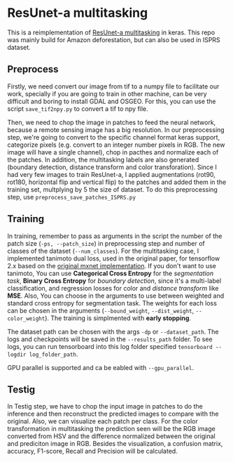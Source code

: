 # ResUnet-a multitasking

This is a reimplementation of [ResUnet-a multitasking](https://github.com/feevos/resuneta) in keras. This repo was mainly build for Amazon deforestation, but can also be used in ISPRS dataset.

## Preprocess

Firstly, we need convert our image from tif to a numpy file to facilitate our work, specially if you are going to train in other machine, can be very difficult and boring to install GDAL and OSGEO. For this, you can use the script `save_tif2npy.py` to convert a tif to npy file. 

Then, we need to chop the image in patches to feed the neural network, because a remote sensing image has a big resolution. In our preprocessing step, we're going to convert to the specific channel format keras support, categorize pixels (e.g. convert to an integer number pixels in RGB. The new image will have a single channel), chop in pacthes and normalize each of the patches. In addition, the multitasking labels are also generated (boundary detection, distance transform and color transforation). Since I had very few images to train ResUnet-a, I applied augmentations (rot90, rot180, horizontal flip and vertical flip) to the patches and added them in the training set, multplying by 5 the size of dataset. To do this preprocessing step, use `preprocess_save_patches_ISPRS.py`

## Training

In training, remember to pass as arguments in the script the number of the patch size (`-ps, --patch_size`) in preprocessing step and number of classes of the dataset (`--num_classes`). For the multitasking case, I implemented tanimoto dual loss, used in the original paper, for tensorflow 2.x based on the [original mxnet implementation](https://github.com/feevos/resuneta/blob/master/nn/loss/loss.py). If you don't want to use tanimoto, You can use **Categorical Cross Entropy** for the *segmentation task*, **Binary Cross Entropy** for *boundary detection*, since it's a multi-label classification, and regression losses for color and *distance transform* like **MSE**. Also, You can choose in the arguments to use between weighted and standard cross entropy for segmentation task. The weights for each loss can be chosen in the arguments (`--bound_weight`, `--dist_weight`, `--color_weight`). The training is simplmented with **early stopping**. 

The dataset path can be chosen with the args `-dp` or `--dataset_path`. The logs and checkpoints will be saved in the `--results_path` folder. To see logs, you can run tensorboard into this log folder specified `tensorboard --logdir log_folder_path`.

GPU parallel is supported and ca be eabled with `--gpu_parallel`.

## Testig

In Testig step, we have to chop the input image in patches to do the inference and then reconstruct the predicted images to compare with the original. Also, we can visualize each patch per class. For the color transformation in multitasking the prediction seen will be the RGB image converted from HSV and the difference normalized between the original and prediciton image in RGB. Besides the visualization, a confusion matrix, accuracy, F1-score, Recall and Precision will be calculated.